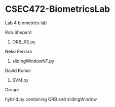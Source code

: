 # CSEC472-BiometricsLab
Lab 4 biometrics lab 


Rob Shepard 

1. ORB_RS.py


Neko Ferrara

1. slidingWindowNF.py


David Kumar
1. SVM.py 

Group: 

hybrid.py combining ORB and slidingWindow
